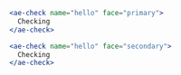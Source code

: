 ```jsx
  <ae-check name="hello" face="primary">
    Checking
  </ae-check>
``` 

```jsx
  <ae-check name="hello" face="secondary">
    Checking
  </ae-check>
``` 
